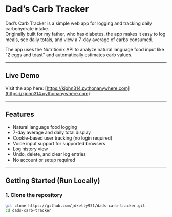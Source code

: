 # Dad’s Carb Tracker

Dad’s Carb Tracker is a simple web app for logging and tracking daily carbohydrate intake.  
Originally built for my father, who has diabetes, the app makes it easy to log meals, see daily totals, and view a 7-day average of carbs consumed.

The app uses the Nutritionix API to analyze natural language food input like "2 eggs and toast" and automatically estimates carb values.

---

## Live Demo

Visit the app here: [https://kjohn314.pythonanywhere.com](https://kjohn314.pythonanywhere.com)

---

## Features

- Natural language food logging
- 7-day average and daily total display
- Cookie-based user tracking (no login required)
- Voice input support for supported browsers
- Log history view
- Undo, delete, and clear log entries
- No account or setup required

---

## Getting Started (Run Locally)

### 1. Clone the repository

```bash
git clone https://github.com/jdkelly951/dads-carb-tracker.git
cd dads-carb-tracker
